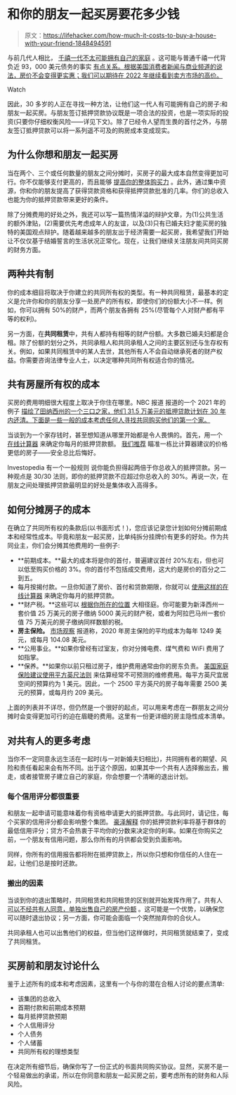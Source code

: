 # 和你的朋友一起买房要花多少钱

> 原文：<https://lifehacker.com/how-much-it-costs-to-buy-a-house-with-your-friend-1848494591>

与前几代人相比， [千禧一代不太可能拥有自己的家庭](https://www.pewresearch.org/social-trends/2020/05/27/as-millennials-near-40-theyre-approaching-family-life-differently-than-previous-generations/) 。这可能与普通千禧一代背负近 93，000 美元债务的事实 [有点关系。根据美国消费者新闻与商业频道](https://www.cnbc.com/2021/11/09/how-much-debt-millennials-have-on-average.html)[的说法，房价不会变得更实惠；我们可以期待在 2022 年继续看到卖方市场的高价。](https://www.cnbc.com/2021/12/29/what-will-the-2022-housing-market-look-like.html) 

Watch

因此，30 多岁的人正在寻找一种方法，让他们这一代人有可能拥有自己的房子:和朋友一起买房。与朋友签订抵押贷款协议既是一项合法的投资，也是一项实际的投资(只要你仔细权衡风险——详见下文)。除了已经令人望而生畏的首付之外，与朋友签订抵押贷款可以将一系列遥不可及的购房成本变成现实。

## **为什么你想和朋友一起买房**

当在两个、三个或任何数量的朋友之间分摊时，买房子的最大成本自然变得更加可行。你不仅能够支付更高的，而且能够 [提高你的整体购买力](https://www.rockethomes.com/blog/home-buying/buying-home-with-friend) 。此外，通过集中资源，你和你的朋友提高了获得贷款资格和获得抵押贷款批准的几率。你们的总收入也能为你的抵押贷款带来更好的条件。

除了分摊费用的好处之外，我还可以写一篇热情洋溢的辩护文章，为(1)公共生活的额外津贴，(2)需要优先考虑成年人的友谊，以及(3)只有已婚夫妇才能买房的独特的美国观点辩护。随着越来越多的朋友出于经济需要一起买房，我希望我们开始让不仅仅基于结婚誓言的生活状况正常化。现在，让我们继续关注朋友间共同买房的财务方面。

## **两种共有制**

你的成本细目将取决于你建立的共同所有权的类型。有一种共同租赁，最基本的定义是允许你和你的朋友分享一处房产的所有权，即使你们的份额大小不一样。例如，你可以拥有 50%的财产，而两个朋友各拥有 25%(尽管每个人对财产都有平等的权利)。

另一方面，在**共同租赁**中，共有人都持有相等的财产份额。大多数已婚夫妇都是合租。除了份额的划分之外，共同承租人和共同承租人之间的主要区别还与生存权有关。例如，如果共同租赁中的某人去世，其他所有人不会自动继承死者的财产权益。你需要咨询法律专业人士，以决定哪种共同所有权适合你的情况。

## **共有房屋所有权的成本**

买房的费用明细很大程度上取决于你住在哪里。NBC 报道 报道的一个 2021 年的例子 [描绘了田纳西州的一个三口之家，他们 31.5 万美元的抵押贷款计划在 30 年内还清。下面是一些一般的成本考虑任何人寻找共同购买他们的第一个家。](https://www.nbcnews.com/news/us-news/friends-are-buying-homes-together-rcna9087)

当谈到为一个家存钱时，甚至想知道从哪里开始都是令人畏惧的。首先，用一个 [在线计算器](https://www.investopedia.com/mortgage-calculator-5084794) 来确定你每月的抵押贷款额。 [我们推荐](https://lifehacker.com/top-10-things-you-need-to-know-before-you-buy-a-home-1709505200/slides/11) 瞄准一栋比计算器建议的价格更低的房子——安全总比后悔好。

Investopedia 有一个一般规则 说你能负担得起两倍于你总收入的抵押贷款。另一种观点是 30/30 法则，即你的抵押贷款不应超过你总收入的 30%。再说一次，在朋友之间处理抵押贷款最明显的好处是集体收入高得多。

## **如何分摊房子的成本**

在确立了共同所有权的条款后(以书面形式！)，您应该记录您计划如何分摊前期成本和经常性成本。毕竟和朋友一起买房，比单纯拆分挂牌价有更多的好处。作为共同业主，你们会分摊其他费用的一些例子:

*   **前期成本。**最大的成本将是你的首付，普遍建议首付 20%左右，但也可以低至购买价格的 3%。你的首付不包括成交费用，这大约是房价的百分之二到五。
*   每月按揭付款。一旦你知道了房价、首付和贷款期限，你就可以 [使用这样的在线计算器](https://www.investopedia.com/mortgage-calculator-5084794) 来确定你每月的抵押贷款。
*   **财产税。**这些可以 [根据你所在的位置](https://www.millionacres.com/research/property-taxes-state/) 大相径庭。你可能要为新泽西州一套价值 25 万美元的房子缴纳 5000 美元的财产税，或者为阿拉巴马州一套价值 75 万美元的房子缴纳同样数额的税。
*   **房主保险。** [市场观察](https://www.marketwatch.com/picks/guides/insurance/average-home-insurance-cost/) 报道称，2020 年房主保险的平均成本为每年 1249 美元，或每月 104.08 美元。
*   **公用事业。**如果你曾经有过室友，你对分摊电费、煤气费和 WiFi 费用了如指掌。
*   **保养。**如果你以前只租过房子，维护费用通常由你的房东负责。 [美国家庭保险建议使用平方英尺法则](https://www.amfam.com/resources/articles/at-home/average-home-maintenance-costs#:~:text=The%20square%20foot%20rule&text=Budget%20about%20%241%20for%20every,or%20about%20%24209%20per%20month.) 来估算经常不可预测的维修费用。每平方英尺宜居空间的预算约为 1 美元。因此，一个 2500 平方英尺的房子每年需要 2500 美元的预算，或每月约 209 美元。

上面的列表并不详尽，但仍然是一个很好的起点，可以用来考虑在一群朋友之间分摊时会变得更加可行的迫在眉睫的费用。这里有一份更详细的房主隐性成本清单。

## **对共有人的更多考虑**

当你不一定同意永远生活在一起时(与一对新婚夫妇相比)，共同拥有者的期望、风险和责任看起来会有所不同。出于这个原因，如果其中一个共有人选择搬出去，搬走，或者接管房子建立自己的家庭，你会想要一个清晰的退出计划。

### **每个信用评分都很重要**

和朋友一起申请可能意味着你有资格申请更大的抵押贷款。与此同时，请记住，每个买家的信用评分都会影响整个集团。 [豪泽解释](https://houwzer.com/blog/can-i-buy-a-house-with-my-friend-how-mortgages-work-without-a-spouse) 你的抵押贷款利率将基于群体的最低信用评分；贷方不会热衷于平均你的分数来决定你的利率。如果在你购买之前，一个朋友有信用问题，那么你所有的月供都会受到负面影响。

同样，你所有的信用报告都将附在抵押贷款上，所以你只想和你信任的人住在一起，让他们总是按时还款。

### 搬出的因素

当谈到你的退出策略时，共同租赁和共同租赁的区别就开始发挥作用了。共有人 [可以不经共有人同意，单独出售自己的房产份额](https://www.legalzoom.com/articles/joint-tenancy-vs-tenants-in-common) 。这可能是一个优势，以确保您可以随时退出协议；另一方面，你可能会面临一个突然抛弃你的合伙人。

共同承租人也可以出售他们的权益，但当他们这样做时，共同租赁就结束了，变成了共同租赁。

## **买房前和朋友讨论什么**

鉴于上述所有的成本和考虑因素，这里有一个与你的潜在合租人讨论的要点清单:

*   该集团的总收入
*   首期付款和前期成本预期
*   每月抵押贷款预期
*   个人信用评分
*   个人债务
*   个人储蓄
*   共同所有权的理想类型

在决定所有细节后，确保你写了一份正式的书面共同购买协议。显然，买房不是一个轻易做出的承诺，所以在你同意和朋友一起买房之前，要考虑所有的财务和人际风险。